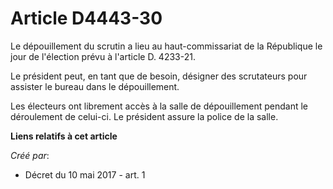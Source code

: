 # Article D4443-30

Le dépouillement du scrutin a lieu au haut-commissariat de la République le jour de l'élection prévu à l'article D. 4233-21.

Le président peut, en tant que de besoin, désigner des scrutateurs pour assister le bureau dans le dépouillement.

Les électeurs ont librement accès à la salle de dépouillement pendant le déroulement de celui-ci. Le président assure la
police de la salle.

**Liens relatifs à cet article**

_Créé par_:

  - Décret du 10 mai 2017 - art. 1
